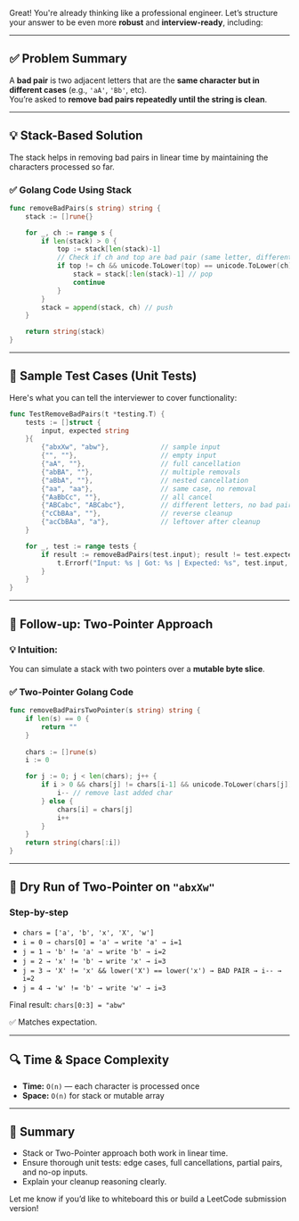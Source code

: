 Great! You're already thinking like a professional engineer. Let’s structure your answer to be even more **robust** and **interview-ready**, including:

---

## ✅ Problem Summary

A **bad pair** is two adjacent letters that are the **same character but in different cases** (e.g., `'aA'`, `'Bb'`, etc).  
You’re asked to **remove bad pairs repeatedly until the string is clean**.

---

## 💡 Stack-Based Solution

The stack helps in removing bad pairs in linear time by maintaining the characters processed so far.

### ✅ Golang Code Using Stack

```go
func removeBadPairs(s string) string {
	stack := []rune{}

	for _, ch := range s {
		if len(stack) > 0 {
			top := stack[len(stack)-1]
			// Check if ch and top are bad pair (same letter, different case)
			if top != ch && unicode.ToLower(top) == unicode.ToLower(ch) {
				stack = stack[:len(stack)-1] // pop
				continue
			}
		}
		stack = append(stack, ch) // push
	}

	return string(stack)
}
```

---

## 🧪 Sample Test Cases (Unit Tests)

Here's what you can tell the interviewer to cover functionality:

```go
func TestRemoveBadPairs(t *testing.T) {
	tests := []struct {
		input, expected string
	}{
		{"abxXw", "abw"},             // sample input
		{"", ""},                     // empty input
		{"aA", ""},                   // full cancellation
		{"abBA", ""},                 // multiple removals
		{"aBbA", ""},                 // nested cancellation
		{"aa", "aa"},                 // same case, no removal
		{"AaBbCc", ""},               // all cancel
		{"ABCabc", "ABCabc"},         // different letters, no bad pairs
		{"cCbBAa", ""},               // reverse cleanup
		{"acCbBAa", "a"},             // leftover after cleanup
	}

	for _, test := range tests {
		if result := removeBadPairs(test.input); result != test.expected {
			t.Errorf("Input: %s | Got: %s | Expected: %s", test.input, result, test.expected)
		}
	}
}
```

---

## 🔁 Follow-up: Two-Pointer Approach

### 💡 Intuition:
You can simulate a stack with two pointers over a **mutable byte slice**.

### ✅ Two-Pointer Golang Code

```go
func removeBadPairsTwoPointer(s string) string {
	if len(s) == 0 {
		return ""
	}
	
	chars := []rune(s)
	i := 0

	for j := 0; j < len(chars); j++ {
		if i > 0 && chars[j] != chars[i-1] && unicode.ToLower(chars[j]) == unicode.ToLower(chars[i-1]) {
			i-- // remove last added char
		} else {
			chars[i] = chars[j]
			i++
		}
	}
	return string(chars[:i])
}
```

---

## 🧪 Dry Run of Two-Pointer on `"abxXw"`

### Step-by-step

- `chars = ['a', 'b', 'x', 'X', 'w']`
- `i = 0 → chars[0] = 'a' → write 'a' → i=1`
- `j = 1 → 'b' != 'a' → write 'b' → i=2`
- `j = 2 → 'x' != 'b' → write 'x' → i=3`
- `j = 3 → 'X' != 'x' && lower('X') == lower('x') → BAD PAIR → i-- → i=2`
- `j = 4 → 'w' != 'b' → write 'w' → i=3`

Final result: `chars[0:3] = "abw"`

✅ Matches expectation.

---

## 🔍 Time & Space Complexity

- **Time:** `O(n)` — each character is processed once
- **Space:** `O(n)` for stack or mutable array

---

## 🧠 Summary

- Stack or Two-Pointer approach both work in linear time.
- Ensure thorough unit tests: edge cases, full cancellations, partial pairs, and no-op inputs.
- Explain your cleanup reasoning clearly.

Let me know if you’d like to whiteboard this or build a LeetCode submission version!
